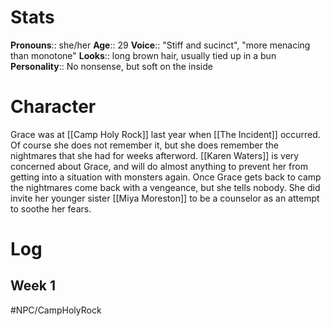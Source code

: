 # Stats
**Pronouns**:: she/her
**Age**:: 29
**Voice**:: "Stiff and sucinct", "more menacing than monotone"
**Looks**:: long brown hair, usually tied up in a bun
**Personality**:: No nonsense, but soft on the inside
# Character
Grace was at [[Camp Holy Rock]] last year when [[The Incident]] occurred. Of course she does not remember it, but she does remember the nightmares that she had for weeks afterword. [[Karen Waters]] is very concerned about Grace, and will do almost anything to prevent her from getting into a situation with monsters again. Once Grace gets back to camp the nightmares come back with a vengeance, but she tells nobody. She did invite her younger sister [[Miya Moreston]] to be a counselor as an attempt to soothe her fears.
# Log
## Week 1
#NPC/CampHolyRock 